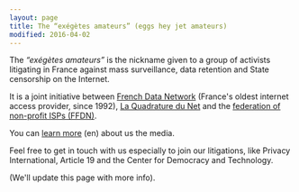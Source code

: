 ```yaml
---
layout: page
title: The “exégètes amateurs” (eggs hey jet amateurs)
modified: 2016-04-02
---
```


The *“exégètes amateurs”* is the nickname given to a group of
activists litigating in France against mass surveillance, data
retention and State censorship on the Internet.

It is a joint initiative between [French Data Network][fdn] (France's oldest
internet access provider, since 1992), [La Quadrature du Net][lqdn] and the
[federation of non-profit ISPs (FFDN)][ffdn].

[fdn]: http://www.fdn.fr/
[lqdn]: https://www.laquadrature.net/en
[ffdn]: https://www.ffdn.org/

You can
[learn more](https://www.mediapart.fr/en/journal/france/291015/web-activists-debugging-frances-surveillance-laws) (en)
about us the media.

Feel free to get in touch with us especially to join our litigations,
like Privacy International, Article 19 and the Center for Democracy and Technology.

(We'll update this page with more info).

